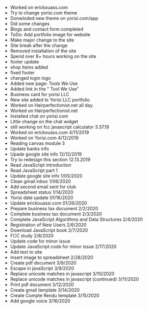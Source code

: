 - Worked on erickouass.com
- Try to change yorisi.com theme
- Donwloded new theme on yorisi.com/app
- Did some changes
- Blogs and contact form completed
- ToDo: Add portfolio image for website
-	Make major change to the site
- Site break after the change
-	Removed installation of the site
-	Spend over 8+ hours working on the site
-	footer update
-	shop items added
-	fixed footer
-	changed login logo
-	Added new page: Tools We Use
-	Added link in the " Tool We Use"
-	Business card for yorisi LLC
-	New site added to Yorisi LLC portfolio
-	Worked on Hairperfectionist.net all day.
-	Worked on Hairperfectionist.net 
-	Installed chat on yorisi.com
-	Little change on the chat widget
-	still working on fcc javascript calculator 3.37.19
-	Worked on erickouass.com 4/11/2019
- Worked on Yorisi.com 4/12/2019
-	Reading canvas module 3
-	Update banks info
-	Upade google site info 12/12/2019
-	Try to redesign this section 12.13.2019
-	Read JavaScript introduction 
-	Read JavaScript part 1
-	Update google site info 1/05/2020
-	Clean gmail inbox 1/06/2020
-	Add second email sent for club 
-	Spreadsheet status 1/14/2020
-	Yorisi date update 01/16/2020
-	Update erickouassi.com 01/26/2020
-	Prepare business tax document 2/2/2020
-	Complete business tax document 2/3/2020
-	Complete JavaScript Algorithms and Data Structures 2/4/2020
-	Registration of New Users 2/6/2020
-	Download JavaScript book 2/7/2020
-	FCC study 2/8/2020
- Update code for minor issue 
- Update JavaScript code for minor issue 2/17/2020
- Add text to site 
- Insert image to spreadsheet 2/28/2020
- Create pdf document 3/8/2020
- Escape in javaScript 3/9/2020
- Replace unicode matches in javascript 3/10/2020
- Replace unicode matches in javascript (continued) 3/11/2020
- Print pdf document 3/12/2020
- Create  gmail template 3/14/2020
- Create  Compte Rendu template 3/15/2020
- Add google voice 3/16/2020
